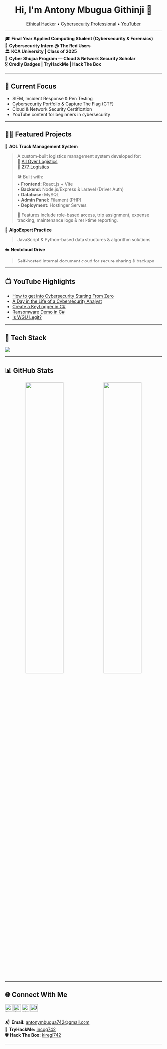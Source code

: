<h1 align="center">Hi, I'm Antony Mbugua Githinji 👋</h1>
<p align="center">
  <a href="https://github.com/antony-mbugua">Ethical Hacker</a> • 
  <a href="https://www.linkedin.com/in/antony-mbugua/">Cybersecurity Professional</a> • 
  <a href="https://www.youtube.com/c/antonymbugua">YouTuber</a>
</p>

---

🎓 **Final Year Applied Computing Student (Cybersecurity & Forensics)**  
📍 **Cybersecurity Intern @ The Red Users**  
🏛️ **KCA University | Class of 2025**  
🔐 **Cyber Shujaa Program — Cloud & Network Security Scholar**  
🎖️ **Credly Badges | TryHackMe | Hack The Box**

---

## 🧠 Current Focus

- SIEM, Incident Response & Pen Testing  
- Cybersecurity Portfolio & Capture The Flag (CTF)  
- Cloud & Network Security Certification  
- YouTube content for beginners in cybersecurity  

---

## 👨‍💻 Featured Projects

🚛 **AOL Truck Management System**  
> A custom-built logistics management system developed for:  
> 🔹 [All Over Logistics](https://alloverlogistics.com)  
> 🔹 [277 Logistics](https://277logistics.com)  
>  
> 🛠 Built with:  
> • **Frontend:** React.js + Vite  
> • **Backend:** Node.js/Express & Laravel (Driver Auth)  
> • **Database:** MySQL  
> • **Admin Panel:** Filament (PHP)  
> • **Deployment:** Hostinger Servers  
>  
> 🔑 Features include role-based access, trip assignment, expense tracking, maintenance logs & real-time reporting.

🧠 **AlgoExpert Practice**  
> JavaScript & Python-based data structures & algorithm solutions  

☁️ **Nextcloud Drive**  
> Self-hosted internal document cloud for secure sharing & backups  

---

## 📺 YouTube Highlights

- [How to get into Cybersecurity Starting From Zero](https://www.youtube.com/watch?v=a83ASGn_V_s)  
- [A Day in the Life of a Cybersecurity Analyst](https://www.youtube.com/watch?v=uHy3oM7NnoU)  
- [Create a KeyLogger in C#](https://www.youtube.com/watch?v=N-L9hklSlNk)  
- [Ransomware Demo in C#](https://www.youtube.com/watch?v=OfvdQeh79s0)  
- [Is WGU Legit?](https://www.youtube.com/watch?v=E2MwRWxDBkA)

---

## 🧰 Tech Stack

<img src="https://skillicons.dev/icons?i=react,laravel,nodejs,mysql,php,ts,js,cs,html,css,tailwind,bash,linux,vscode,github" />

---

## 📊 GitHub Stats

<p align="center">
  <img src="https://github-readme-stats.vercel.app/api?username=antony-mbugua&show_icons=true&theme=github_dark" width="49%" />
  <img src="https://github-readme-stats.vercel.app/api/top-langs/?username=antony-mbugua&layout=compact&theme=github_dark" width="49%" />
</p>

---

## 🌐 Connect With Me

[<img align="left" alt="YouTube" width="24px" src="https://cdn.jsdelivr.net/npm/simple-icons@v3/icons/youtube.svg" />][youtube]
[<img align="left" alt="Twitter" width="24px" src="https://cdn.jsdelivr.net/npm/simple-icons@v3/icons/twitter.svg" />][twitter]
[<img align="left" alt="LinkedIn" width="24px" src="https://cdn.jsdelivr.net/npm/simple-icons@v3/icons/linkedin.svg" />][linkedin]
[<img align="left" alt="Instagram" width="24px" src="https://cdn.jsdelivr.net/npm/simple-icons@v3/icons/instagram.svg" />][instagram]

<br/><br/>

📬 **Email:** antonymbugua742@gmail.com  
🧠 **TryHackMe:** [incog742](https://tryhackme.com/p/incog742)  
🛡️ **Hack The Box:** [kiregi742](https://app.hackthebox.com/profile/800291)  

---

<!--
**antony-mbugua/antony-mbugua** is a ✨ special ✨ GitHub profile because its README.md appears on your profile!

Feel free to fork interesting projects or connect with me for collaboration!
-->

[twitter]: https://twitter.com/tow_knee_
[youtube]: https://www.youtube.com/c/antonymbugua
[instagram]: https://www.instagram.com/tow_knee_/
[linkedin]: https://linkedin.com/in/antony-mbugua
